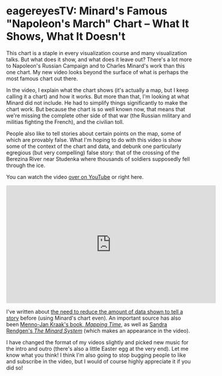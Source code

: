 # eagereyesTV: Minard's Famous "Napoleon's March" Chart – What It Shows, What It Doesn't

This chart is a staple in every visualization course and many visualization talks. But what does it show, and what does it leave out? There's a lot more to Napoleon's Russian Campaign and to Charles Minard's work than this one chart. My new video looks beyond the surface of what is perhaps the most famous chart out there.

In the video, I explain what the chart shows (it's actually a map, but I keep calling it a chart) and how it works. But more than that, I'm looking at what Minard did not include. He had to simplify things significantly to make the chart work. But because the chart is so well known now, that means that we're missing the complete other side of that war (the Russian military and militias fighting the French), and the civilian toll.

People also like to tell stories about certain points on the map, some of which are provably false. What I'm hoping to do with this video is show some of the context of the chart and data, and debunk one particularly egregious (but very compelling) false story: that of the crossing of the Berezina River near Studenka where thousands of soldiers supposedly fell through the ice.

You can watch the video <a href="https://youtu.be/hlb1uM_SOcE">over on YouTube</a> or right here.

<p align="center"><iframe width="560" height="315" src="https://www.youtube.com/embed/hlb1uM_SOcE?si=7YwdwM7Ugrqh3Blj" title="YouTube video player" frameborder="0" allow="accelerometer; autoplay; clipboard-write; encrypted-media; gyroscope; picture-in-picture; web-share" allowfullscreen></iframe></p>

I've written about <a href="/journalism/storytelling-minard-vs-nightingale" data-type="post">the need to reduce the amount of data shown to tell a story</a> before (using Minard's chart even). An important source has also been <a href="/blog/2014/review-kraak-mapping-time" data-type="post" data-id="8241">Menno-Jan Kraak's book, <em>Mapping Time</em></a>, as well as <a href="https://sandrarendgen.wordpress.com/2018/06/20/new-book-the-minard-system-fall-2018/">Sandra Rendgen's <em>The Minard System</em></a> (which makes an appearance in the video).

I have changed the format of my videos slightly and picked new music for the intro and outro (there's also a little Easter egg at the very end). Let me know what you think! I think I'm also going to stop bugging people to like and subscribe in the video, but I would of course highly appreciate it if you did so!
